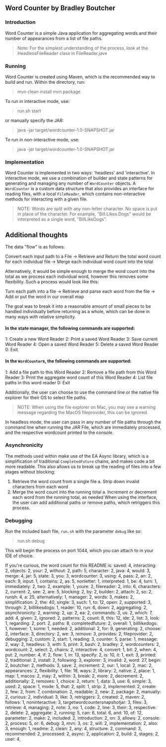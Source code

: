 ## Word Counter by Bradley Boutcher

### Introduction
Word Counter is a simple Java application for aggregating words and their number of appearances from a list of file paths.
> Note: For the simplest understanding of the process, look at the HeadlessFileReader class in FileReader.jave

### Running
Word Counter is created using Maven, which is the recommended way to build and run. Within the directory, run:
> mvn clean install
> mvn package

To run in interactive mode, use:
> run.sh start

or manually specify the JAR:

> java -jar target/wordcounter-1.0-SNAPSHOT.jar

To run in non-interactive mode, use: 
> java -jar target/wordcounter-1.0-SNAPSHOT.jar <File Paths...>

### Implementation
Word Counter is implemented in two ways: 'headless' and 'interactive'. In interactive mode, we use a combination of builder and state patterns for generating and managing any number of `WordCounter` objects. A `WordCounter` is a custom data structure that also provides an interface for reading files, with a local `FileReader`, which contains non-interactive methods for interacting with a  given file.

> NOTE: Words are split with any non-letter character. No space is put in place of the character. For example, "Bill.Likes.Dogs" would be interpreted as a single word, "BillLikeDogs".

## Additional thoughts
The data "flow" is as follows:

Convert each input path to a File -> Retrieve and Return the total word count for each individual file -> Merge each individual word count into the total

Alternatively, it would be simple enough to merge the word count into the total as we process each individual word, however this removes some flexibility. Such a process would look like this:

Turn each path into a file -> Retrieve and parse each word from the file ->  Add or put the word in our overall map

The goal was to break it into a reasonable amount of small pieces to be handled individually before returning as a whole, which can be done in many ways with relative simplicity.

#### In the state manager, the following commands are supported:
1: Create a new Word Reader
2: Print a saved Word Reader
3: Save current Word Reader
4: Open a saved Word Reader
5: Delete a saved Word Reader
0: Exit

#### In the `WordCounter`s, the following commands are supported: 
1: Add a file path to this Word Reader 
2: Remove a file path from this Word Reader
3: Print the aggregate word count of this Word Reader
4: List file paths in this word reader
0: Exit

Additionally, the user can choose to use the command line or the native file explorer for their OS to select file paths.
> NOTE: When using the file explorer on Mac, you may see a warning message regarding the MacOS fileprovider, this can be ignored.

In headless mode, the user can pass in any number of file paths through the command line when running the JAR File, which are immediately processed, and the respective wordcount printed to the console.

### Asynchronicity 
The methods used within make use of the EA Async library, which is a simplification of traditional `CompletedFuture` chains, and makes code a bit more readable. This also allows us to break up the reading of files into a few stages without blocking:
1. Retrieve the word count from a single file
    a. Strip down invalid characters from each word
2. Merge the word count into the running total
    a. Increment or decrement each word from the running total, as needed
When using the interface, the user can add additional paths or remove paths, which retriggers this process.

### Debugging
Run the included bash file, `run.sh` with the parameter `debug` like so:
> run.sh debug

This will begin the process on port 1044, which you can attach to in your IDE of choice.

If you're curious, the word count for this README is:
saved: 4,
interacting: 2,
objects: 2,
your: 2,
without: 2,
path: 5,
character: 2,
java: 4,
would: 3,
merge: 4,
jar: 5,
state: 3,
you: 3,
wordcounter: 3,
using: 4,
pass: 2,
an: 2,
each: 9,
input: 1,
contains: 2,
as: 5,
nonletter: 1,
interpreted: 1,
be: 4,
turn: 1,
immediately: 2,
two: 2,
example: 1,
youre: 2,
filereader: 2,
into: 6,
characters: 2,
current: 2,
see: 2,
are: 5,
blocking: 2,
by: 2,
builder: 2,
attach: 2,
so: 2,
runsh: 4,
a: 25,
alternatively: 1,
manager: 2,
words: 3,
makes: 2,
simplification: 2,
the: 40,
single: 3,
such: 1,
to: 12,
open: 2,
supported: 3,
through: 2,
billlikesdogs: 1,
reader: 10,
run: 6,
down: 2,
aggregating: 2,
asynchronicity: 2,
warning: 2,
up: 2,
ea: 2,
commands: 3,
us: 2,
which: 7,
add: 4,
given: 2,
ignored: 2,
patterns: 2,
count: 8,
this: 12,
ide: 2,
list: 3,
look: 1,
regarding: 2,
port: 2,
paths: 8,
completedfuture: 2,
overall: 1,
billlikedogs: 1,
however: 1,
some: 1,
needed: 2,
additional: 2,
for: 9,
generating: 2,
choose: 2,
interface: 3,
directory: 2,
we: 3,
remove: 3,
provides: 2,
fileprovider: 2,
debugging: 2,
custom: 2,
start: 1,
reading: 3,
counter: 5,
parse: 1,
message: 2,
way: 2,
headless: 3,
with: 5,
print: 3,
bash: 2,
bradley: 2,
wordcounters: 2,
wordcount: 2,
select: 2,
chains: 2,
interactive: 4,
convert: 1,
bit: 2,
when: 4,
put: 2,
number: 4,
if: 2,
flow: 1,
in: 13,
specify: 2,
is: 10,
it: 1,
exit: 3,
printed: 2,
traditional: 2,
install: 2,
following: 3,
explorer: 3,
invalid: 2,
word: 27,
begin: 2,
boutcher: 2,
methods: 3,
save: 2,
increment: 2,
our: 1,
local: 2,
mac: 2,
appearances: 2,
flexibility: 1,
file: 18,
ways: 2,
library: 2,
native: 2,
place: 1,
map: 1,
macos: 2,
may: 2,
within: 3,
break: 2,
more: 2,
decrement: 2,
additionally: 2,
removes: 1,
choice: 2,
return: 1,
data: 3,
use: 6,
simple: 3,
used: 2,
space: 1,
mode: 5,
that: 2,
split: 1,
strip: 2,
implemented: 2,
create: 2,
few: 2,
from: 7,
combination: 2,
readable: 2,
new: 2,
package: 2,
manually: 2,
curious: 2,
individual: 3,
like: 3,
retriggers: 2,
created: 2,
maven: 2,
follows: 1,
noninteractive: 3,
targetwordcountersnapshotjar: 3,
files: 3,
retrieve: 4,
managing: 2,
note: 3,
no: 1,
code: 2,
line: 3,
their: 3,
respective: 2,
delete: 2,
aggregate: 2,
running: 5,
can: 6,
total: 6,
and: 10,
of: 12,
parameter: 2,
make: 2,
included: 2,
introduction: 2,
on: 3,
allows: 2,
console: 2,
process: 5,
or: 6,
debug: 3,
mvn: 3,
os: 2,
will: 2,
implementation: 2,
also: 3,
enough: 1,
readme: 2,
clean: 2,
any: 4,
structure: 2,
command: 3,
recommended: 2,
processed: 2,
async: 2,
application: 2,
build: 2,
stages: 2,
user: 4,

